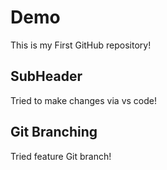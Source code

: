 # Demo

This is my First GitHub repository!

## SubHeader

Tried to make changes via vs code!

## Git Branching

Tried feature Git branch!